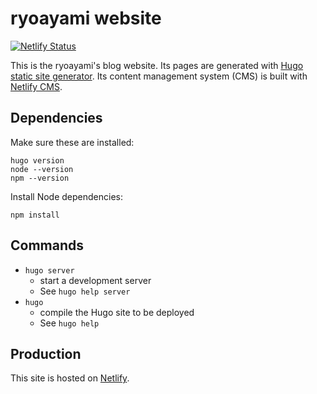 # ryoayami website

[![Netlify Status](https://api.netlify.com/api/v1/badges/cf22c3f7-bf93-4707-9718-b44391ad928c/deploy-status)](https://app.netlify.com/sites/ryoayami/deploys)

This is the ryoayami's blog website. Its pages are generated with [Hugo static site generator](https://gohugo.io). Its content management system (CMS) is built with [Netlify CMS](https://www.netlifycms.org/).

## Dependencies

Make sure these are installed:

```
hugo version
node --version
npm --version
```

Install Node dependencies:

```
npm install
```

## Commands

- `hugo server`
  - start a development server
  - See `hugo help server`
- `hugo`
  - compile the Hugo site to be deployed
  - See `hugo help`

## Production

This site is hosted on [Netlify](https://gohugo.io/hosting-and-deployment/hosting-on-netlify/).
